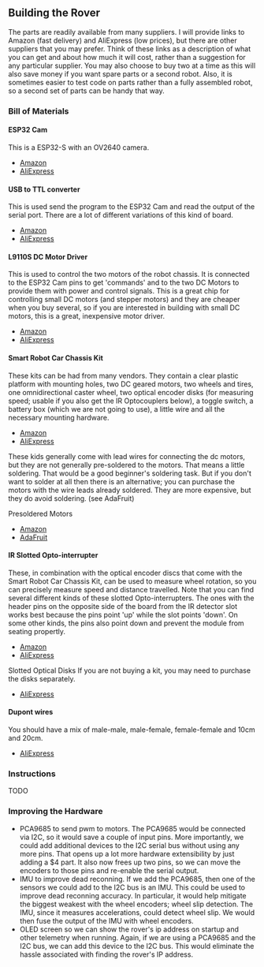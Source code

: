 ## Building the Rover
The parts are readily available from many suppliers.  I will provide links to Amazon (fast delivery) and AliExpress (low prices), but there are other suppliers that you may prefer.  Think of these links as a description of what you can get and about how much it will cost, rather than a suggestion for any particular supplier.  You may also choose to buy two at a time as this will also save money if you want spare parts or a second robot.  Also, it is sometimes easier to test code on parts rather than a fully assembled robot, so a second set of parts can be handy that way.

### Bill of Materials

#### ESP32 Cam
This is a ESP32-S with an OV2640 camera.
- [Amazon](https://www.amazon.com/SongHe-ESP32-CAM-Development-Bluetooth-Arduino/dp/B07RB2J4XL/ref=sr_1_7)
- [AliExpress]()

#### USB to TTL converter
This is used send the program to the ESP32 Cam and read the output of the serial port.  There are a lot of different variations of this kind of board.
- [Amazon](https://www.amazon.com/HiLetgo-CP2102-Converter-Adapter-Downloader/dp/B00LODGRV8/ref=sr_1_4)
- [AliExpress]()

#### L9110S DC Motor Driver
This is used to control the two motors of the robot chassis.  It is connected to the ESP32 Cam pins to get 'commands' and to the two DC Motors to provide them with power and control signals.  This is a great chip for controlling small DC motors (and stepper motors) and they are cheaper when you buy several, so if you are interested in building with small DC motors, this is a great, inexpensive motor driver.
- [Amazon](https://www.amazon.com/Comimark-H-Bridge-Stepper-Controller-Arduino/dp/B07WZFGS81/ref=sr_1_14)
- [AliExpress]()

#### Smart Robot Car Chassis Kit
These kits can be had from many vendors.  They contain a clear plastic platform with mounting holes, two DC geared motors, two wheels and tires, one omnidirectional caster wheel, two optical encoder disks (for measuring speed; usable if you also get the IR Optocouplers below), a toggle switch, a battery box (which we are not going to use), a little wire and all the necessary mounting hardware.
- [Amazon](https://www.amazon.com/MTMTOOL-Smart-Chassis-Encoder-Battery/dp/B081GYVB6C/ref=sr_1_4)
- [AliExpress]()

These kids generally come with lead wires for connecting the dc motors, but they are not generally pre-soldered to the motors.  That means a little soldering.  That would be a good beginner's soldering task.  But if you don't want to solder at all then there is an alternative; you can purchase the motors with the wire leads already soldered.  They are more expensive, but they do avoid soldering. (see AdaFruit)

Presoldered Motors
- [Amazon](https://www.amazon.com/Gearbox-Motor-Wheel-Arduino-Smart/dp/B07P6QCJPX/ref=sr_1_12)
- [AdaFruit](https://www.adafruit.com/product/3777)

#### IR Slotted Opto-interrupter
These, in combination with the optical encoder discs that come with the Smart Robot Car Chassis Kit, can be used to measure wheel rotation, so you can precisely measure speed and distance travelled.  Note that you can find several different kinds of these slotted Opto-interrupters.  The ones with the header pins on the opposite side of the board from the IR detector slot works best because the pins point 'up' while the slot points 'down'.  On some other kinds, the pins also point down and prevent the module from seating propertly.
- [Amazon](https://www.amazon.com/gp/product/B081W4KMHC/ref=ppx_yo_dt_b_asin_title_o06_s00)
- [AliExpress](https://www.aliexpress.com/item/32773600460.html)

Slotted Optical Disks
If you are not buying a kit, you may need to purchase the disks separately.
- [AliExpress](https://www.aliexpress.com/item/32966921400.html)

#### Dupont wires
You should have a mix of male-male, male-female, female-female and 10cm and 20cm.
- [AliExpress](https://www.aliexpress.com/item/1005001705264902.html)

### Instructions
TODO


### Improving the Hardware
- PCA9685 to send pwm to motors.  The PCA9685 would be connected via I2C, so it would save a couple of input pins.  More importantly, we could add additional devices to the I2C serial bus without using any more pins.  That opens up a lot more hardware extensibility by just adding a $4 part.  It also now frees up two pins, so we can move the encoders to those pins and re-enable the serial output.
- IMU to improve dead reconning.  If we add the PCA9685, then one of the sensors we could add to the I2C bus is an IMU.  This could be used to improve dead reconning accuracy.  In particular, it would help mitigate the biggest weakest with the wheel encoders; wheel slip detection.  The IMU, since it measures accelerations, could detect wheel slip.  We would then fuse the output of the IMU with wheel encoders.
- OLED screen so we can show the rover's ip address on startup and other telemetry when running.  Again, if we are using a PCA9685 and the I2C bus, we can add this device to the I2C bus.  This would eliminate the hassle associated with finding the rover's IP address.